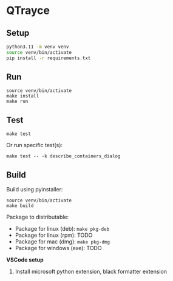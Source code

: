 # QTrayce

## Setup
```bash
python3.11 -m venv venv
source venv/bin/activate
pip install -r requirements.txt
```

## Run
```
source venv/bin/activate
make install
make run
```

## Test
```
make test
```
Or run specific test(s):
```
make test -- -k describe_containers_dialog
```

## Build
Build using pyinstaller:
```
source venv/bin/activate
make build
```

Package to distributable:
- Package for linux (deb): `make pkg-deb`
- Package for linux (rpm): TODO
- Package for mac (dmg): `make pkg-dmg`
- Package for windows (exe): TODO

**VSCode setup**
1. Install microsoft python extension, black formatter extension

